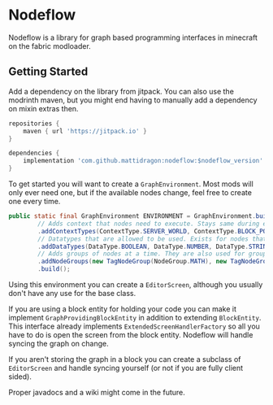 # Nodeflow
Nodeflow is a library for graph based programming interfaces in minecraft on the fabric modloader.

## Getting Started
Add a dependency on the library from jitpack. You can also use the modrinth maven,
but you might end having to manually add a dependency on mixin extras then.
```groovy
repositories {
    maven { url 'https://jitpack.io' }
}

dependencies {
    implementation 'com.github.mattidragon:nodeflow:$nodeflow_version'
}
```

To get started you will want to create a `GraphEnvironment`. Most mods will only ever need one, but if the available nodes change, feel free to create one every time.
```java
public static final GraphEnvironment ENVIRONMENT = GraphEnvironment.builder()
        // Adds context that nodes need to execute. Stays same during each evaluation
        .addContextTypes(ContextType.SERVER_WORLD, ContextType.BLOCK_POS, ContextType.SERVER)
        // Datatypes that are allowed to be used. Exists for nodes that can act on any data type to know which ones are allowed
        .addDataTypes(DataType.BOOLEAN, DataType.NUMBER, DataType.STRING)
        // Adds groups of nodes at a time. They are also used for grouping in the editor.
        .addNodeGroups(new TagNodeGroup(NodeGroup.MATH), new TagNodeGroup(NodeGroup.ADVANCED_MATH), new TagNodeGroup(NodeGroup.LOGIC), new TagNodeGroup(ModNodeTypes.REDSTONE_GROUP))
        .build();
```

Using this environment you can create a `EditorScreen`, although you usually don't have any use for the base class.

If you are using a block entity for holding your code you can make it implement `GraphProvidingBlockEntity` in addition to extending `BlockEntity`.
This interface already implements `ExtendedScreenHandlerFactory` so all you have to do is open the screen from the block entity.
Nodeflow will handle syncing the graph on change.

If you aren't storing the graph in a block you can create a subclass of `EditorScreen` and handle syncing yourself (or not if you are fully client sided).

Proper javadocs and a wiki might come in the future. 